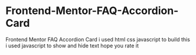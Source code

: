 # Frontend-Mentor-FAQ-Accordion-Card
Frontend Mentor  FAQ Accordion Card i used html css javascript to build this i used javascript to show and hide text hope you rate it 
